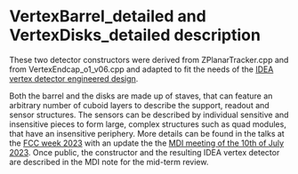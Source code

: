 # VertexBarrel_detailed and VertexDisks_detailed description
These two detector constructors were derived from ZPlanarTracker.cpp and from VertexEndcap_o1_v06.cpp and adapted to fit the needs of the [IDEA vertex detector engineered design](https://indico.cern.ch/event/1202105/timetable/#242-mechanical-integration-of).

Both the barrel and the disks are made up of staves, that can feature an arbitrary number of cuboid layers to describe the support, readout and sensor structures. The sensors can be described by individual sensitive and insensitive pieces to form large, complex structures such as quad modules, that have an insensitive periphery.
More details can be found in the talks at the [FCC week 2023](https://indico.cern.ch/event/1202105/timetable/#356-idea-vertex-detector-in-ke) with an update the the [MDI meeting of the 10th of July 2023](https://indico.cern.ch/event/1292318/#5-vxd-implementation-in-full-s). Once public, the constructor and the resulting IDEA vertex detector are described in the MDI note for the mid-term review.